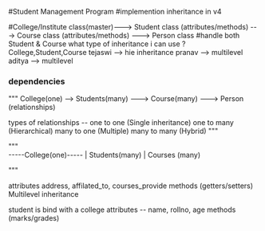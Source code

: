 #Student Management Program
#implemention inheritance in v4
 
#College/Institute class(master)---> Student class (attributes/methods) ---> Course class (attributes/methods) ---> Person class
#handle both Student & Course
what type of inheritance i can use ?
College,Student,Course
tejaswi --> hie inheritance
pranav --> multilevel
aditya --> multilevel
 
### dependencies
"""   College(one) --> Students(many) ---> Course(many) ---> Person   (relationships)
 
types of relationships --
one to one (Single inheritance)
one to many (Hierarchical)
many to one (Multiple)
many to many (Hybrid)
"""
 
 
"""  
-----College(one)-----
        |
    Students(many)
        |
    Courses (many)
 
"""
 
 
 
attributes
address, affilated_to, courses_provide
methods (getters/setters)
Multilevel inheritance

student is bind with a college
attributes -- name, rollno, age
methods (marks/grades)